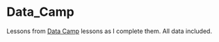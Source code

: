 # Data_Camp
Lessons from [Data Camp](https://www.datacamp.com/home) lessons as I complete them. All data included.
